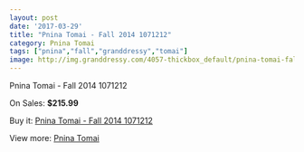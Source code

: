 ```yaml
---
layout: post
date: '2017-03-29'
title: "Pnina Tomai - Fall 2014 1071212"
category: Pnina Tomai
tags: ["pnina","fall","granddressy","tomai"]
image: http://img.granddressy.com/4057-thickbox_default/pnina-tomai-fall-2014-1071212.jpg
---
```

Pnina Tomai - Fall 2014 1071212

On Sales: **$215.99**
<a href="https://www.granddressy.com/en/pnina-tomai/3428-pnina-tomai-fall-2014-1071212.html"><amp-img layout="responsive" width="600" height="600" src="//img.granddressy.com/4057-thickbox_default/pnina-tomai-fall-2014-1071212.jpg" alt="Pnina Tomai - Fall 2014 1071212 0" /></a>

Buy it: [Pnina Tomai - Fall 2014 1071212](https://www.granddressy.com/en/pnina-tomai/3428-pnina-tomai-fall-2014-1071212.html "Pnina Tomai - Fall 2014 1071212")

View more: [Pnina Tomai](https://www.granddressy.com/en/178-pnina-tomai "Pnina Tomai")